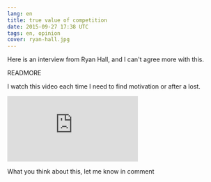 ```yaml
---
lang: en
title: true value of competition
date: 2015-09-27 17:38 UTC
tags: en, opinion
cover: ryan-hall.jpg
---
```


Here is an interview from Ryan Hall, and I can't agree more with this. 

READMORE

I watch this video each time I need to find motivation or after a lost. 

<div class="video">
    <iframe src="https://www.youtube.com/embed/94MBVD_tZeU" frameborder="0" allowfullscreen></iframe>
</div>

What you think about this, let me know in comment